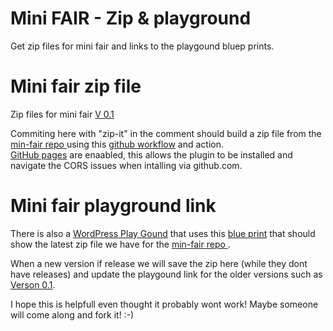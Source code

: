 # Mini FAIR - Zip & playground 
Get zip files for mini fair and links to the playgound bluep prints. 

# Mini fair zip file 
Zip files for mini fair 
[V 0.1](https://github.com/AmnestyAM/mini-fair-zip/blob/main/mini-fair-V-0-1.zip)     

Commiting here with "zip-it" in the comment should build a zip file from the [min-fair repo ](https://github.com/fairpm/mini-fair-repo) using this [github workflow](https://github.com/AmnestyAM/mini-fair-zip/blob/main/.github/workflows/main.yml) and action.   
[GitHub pages](https://amnestyam.github.io/mini-fair-zip/) are enaabled, this allows the plugin to be installed and navigate the CORS issues when intalling via github.com.    

# Mini fair playground link 

There is also a [WordPress Play Gound](https://wordpress.org/playground/) that uses this [blue print](https://github.com/amnestyam/mini-fair-zip/blob/main/blueprint.json) that should show the latest zip file we have for the [min-fair repo ](https://github.com/fairpm/mini-fair-repo).   
 
When a new version if release we will save the zip here (while they dont have releases) and update the playgound link for the older versions such as [Verson 0.1](https://playground.wordpress.net/?blueprint-url=https://raw.githubusercontent.com/AmnestyAM/mini-fair-repo/refs/heads/main/blueprint-v-0-1.json).   

I hope this is helpfull even thought it probably wont work! Maybe someone will come along and fork it! :-)   
